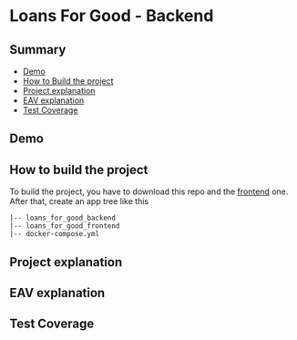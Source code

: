 # Loans For Good - Backend

## Summary
- [Demo](#demo)
- [How to Build the project](#how-to-build-the-project)
- [Project explanation](#project-explanation)
- [EAV explanation](#eav-explanation)
- [Test Coverage](#test-coverage)

## Demo

## How to build the project
To build the project, you have to download this repo and the [frontend](https://github.com/jsobralgitpush/lfg_frontend_redux) one. After that, create an app tree like this
```
|-- loans_for_good_backend
|-- loans_for_good_frontend
|-- docker-compose.yml
```

## Project explanation

## EAV explanation

## Test Coverage
